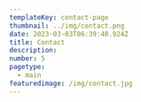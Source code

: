 ```yaml
---
templateKey: contact-page
thumbnail: ../img/contact.png
date: 2023-03-03T06:39:40.924Z
title: Contact
description: 
number: 5
pagetype:
  - main
featuredimage: /img/contact.jpg
---
```

